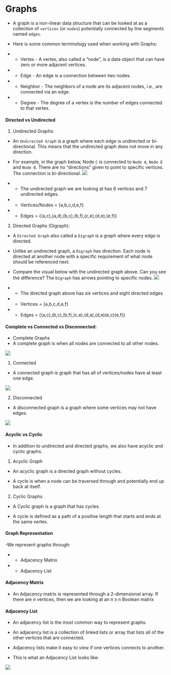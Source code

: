# Graphs

- A graph is a non-linear data structure that can be looked at as a collection of `vertices` (or `nodes`) potentially connected by line segments named `edges`.

- Here is some common terminology used when working with Graphs:
- - Vertex - A vertex, also called a “node”, is a data object that can have zero or more adjacent vertices.
- - Edge - An edge is a connection between two nodes.
- - Neighbor - The neighbors of a node are its adjacent nodes, i.e., are connected via an edge.
- - Degree - The degree of a vertex is the number of edges connected to that vertex.

#### Directed vs Undirected

1. Undirected Graphs:
- An `Undirected Graph` is a graph where each edge is undirected or bi-directional. This means that the undirected graph does not move in any direction.

- For example, in the graph below, Node `C` is connected to `Node A`, `Node E` and `Node B`. There are no “directions” given to point to specific vertices. The connection is bi-directional.
![](https://codefellows.github.io/common_curriculum/data_structures_and_algorithms/Code_401/class-35/resources/assets/UndirectedGraph.PNG)

- - The undirected graph we are looking at has 6 vertices and 7 undirected edges.

- - Vertices/Nodes = {a,b,c,d,e,f}

- - Edges = {(a,c),(a,d),(b,c),(b,f),(c,e),(d,e),(e,f)}

2. Directed Graphs (Digraph):
- A `Directed Graph` also called a `Digraph` is a graph where every edge is directed.

- Unlike an undirected graph, a `Digraph` has direction. Each node is directed at another node with a specific requirement of what node should be referenced next.

- Compare the visual below with the undirected graph above. Can you see the difference? The `Digraph` has arrows pointing to specific nodes.
![](https://codefellows.github.io/common_curriculum/data_structures_and_algorithms/Code_401/class-35/resources/assets/DirectedGraph.PNG)

- - The directed graph above has six vertices and eight directed edges

- - Vertices = {a,b,c,d,e,f}

- - Edges = {(a,c),(b,c),(b,f),(c,e),(d,a),(d,e)(e,c)(e,f)}


#### Complete vs Connected vs Disconnected:

- Complete Graphs
- A complete graph is when all nodes are connected to all other nodes.

![](https://codefellows.github.io/common_curriculum/data_structures_and_algorithms/Code_401/class-35/resources/assets/CompleteGraph.PNG)

1. Connected
- A connected graph is graph that has all of vertices/nodes have at least one edge.


![](https://codefellows.github.io/common_curriculum/data_structures_and_algorithms/Code_401/class-35/resources/assets/ConnectedGraph.PNG)


2. Disconnected
- A disconnected graph is a graph where some vertices may not have edges.

![](https://codefellows.github.io/common_curriculum/data_structures_and_algorithms/Code_401/class-35/resources/assets/DisconnectedGraph.PNG)

#### Acyclic vs Cyclic
- In addition to undirected and directed graphs, we also have acyclic and cyclic graphs.

1. Acyclic Graph
- An acyclic graph is a directed graph without cycles.

- A cycle is when a node can be traversed through and potentially end up back at itself.

2. Cyclic Graphs
- A Cyclic graph is a graph that has cycles.

- A cycle is defined as a path of a positive length that starts and ends at the same vertex.

#### Graph Representation
-We represent graphs through:

- - Adjacency Matrix
- - Adjacency List

#### Adjacency Matrix
- An Adjacency matrix is represented through a 2-dimensional array. If there are n vertices, then we are looking at an n x n Boolean matrix

#### Adjacency List
- An adjacency list is the most common way to represent graphs.

- An adjacency list is a collection of linked lists or array that lists all of the other vertices that are connected.

- Adjacency lists make it easy to view if one vertices connects to another.

- This is what an Adjacency List looks like:

![](https://codefellows.github.io/common_curriculum/data_structures_and_algorithms/Code_401/class-35/resources/assets/AdjList.PNG)
